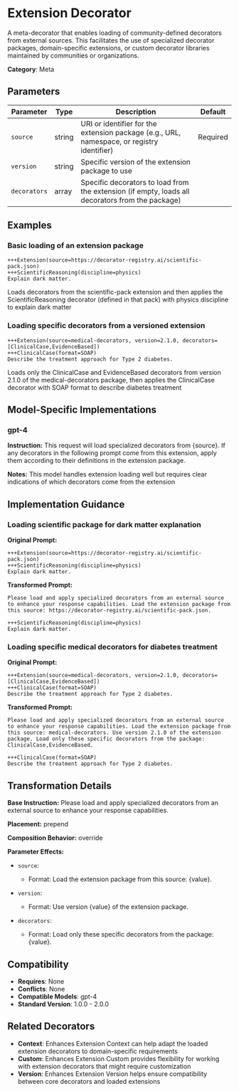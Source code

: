 # Extension Decorator

A meta-decorator that enables loading of community-defined decorators from external sources. This facilitates the use of specialized decorator packages, domain-specific extensions, or custom decorator libraries maintained by communities or organizations.

**Category**: Meta

## Parameters

| Parameter | Type | Description | Default |
|-----------|------|-------------|--------|
| `source` | string | URI or identifier for the extension package (e.g., URL, namespace, or registry identifier) | Required |
| `version` | string | Specific version of the extension package to use |  |
| `decorators` | array | Specific decorators to load from the extension (if empty, loads all decorators from the package) |  |

## Examples

### Basic loading of an extension package

```
+++Extension(source=https://decorator-registry.ai/scientific-pack.json)
+++ScientificReasoning(discipline=physics)
Explain dark matter.
```

Loads decorators from the scientific-pack extension and then applies the ScientificReasoning decorator (defined in that pack) with physics discipline to explain dark matter

### Loading specific decorators from a versioned extension

```
+++Extension(source=medical-decorators, version=2.1.0, decorators=[ClinicalCase,EvidenceBased])
+++ClinicalCase(format=SOAP)
Describe the treatment approach for Type 2 diabetes.
```

Loads only the ClinicalCase and EvidenceBased decorators from version 2.1.0 of the medical-decorators package, then applies the ClinicalCase decorator with SOAP format to describe diabetes treatment

## Model-Specific Implementations

### gpt-4

**Instruction:** This request will load specialized decorators from {source}. If any decorators in the following prompt come from this extension, apply them according to their definitions in the extension package.

**Notes:** This model handles extension loading well but requires clear indications of which decorators come from the extension


## Implementation Guidance

### Loading scientific package for dark matter explanation

**Original Prompt:**
```
+++Extension(source=https://decorator-registry.ai/scientific-pack.json)
+++ScientificReasoning(discipline=physics)
Explain dark matter.
```

**Transformed Prompt:**
```
Please load and apply specialized decorators from an external source to enhance your response capabilities. Load the extension package from this source: https://decorator-registry.ai/scientific-pack.json.

+++ScientificReasoning(discipline=physics)
Explain dark matter.
```

### Loading specific medical decorators for diabetes treatment

**Original Prompt:**
```
+++Extension(source=medical-decorators, version=2.1.0, decorators=[ClinicalCase,EvidenceBased])
+++ClinicalCase(format=SOAP)
Describe the treatment approach for Type 2 diabetes.
```

**Transformed Prompt:**
```
Please load and apply specialized decorators from an external source to enhance your response capabilities. Load the extension package from this source: medical-decorators. Use version 2.1.0 of the extension package. Load only these specific decorators from the package: ClinicalCase,EvidenceBased.

+++ClinicalCase(format=SOAP)
Describe the treatment approach for Type 2 diabetes.
```

## Transformation Details

**Base Instruction:** Please load and apply specialized decorators from an external source to enhance your response capabilities.

**Placement:** prepend

**Composition Behavior:** override

**Parameter Effects:**

- `source`:
  - Format: Load the extension package from this source: {value}.

- `version`:
  - Format: Use version {value} of the extension package.

- `decorators`:
  - Format: Load only these specific decorators from the package: {value}.

## Compatibility

- **Requires**: None
- **Conflicts**: None
- **Compatible Models**: gpt-4
- **Standard Version**: 1.0.0 - 2.0.0

## Related Decorators

- **Context**: Enhances Extension Context can help adapt the loaded extension decorators to domain-specific requirements
- **Custom**: Enhances Extension Custom provides flexibility for working with extension decorators that might require customization
- **Version**: Enhances Extension Version helps ensure compatibility between core decorators and loaded extensions
